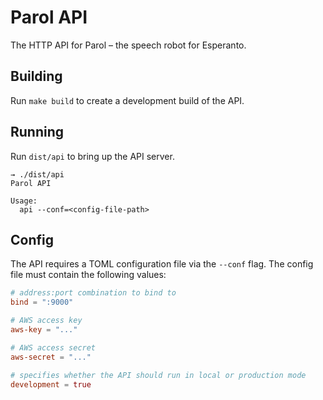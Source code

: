 # Parol API

The HTTP API for Parol – the speech robot for Esperanto.

## Building

Run `make build` to create a development build of the API.

## Running

Run `dist/api` to bring up the API server.

```
→ ./dist/api
Parol API

Usage:
  api --conf=<config-file-path>
```

## Config

The API requires a TOML configuration file via the `--conf` flag.
The config file must contain the following values:

```toml
# address:port combination to bind to
bind = ":9000"

# AWS access key
aws-key = "..."

# AWS access secret
aws-secret = "..."

# specifies whether the API should run in local or production mode
development = true
```
